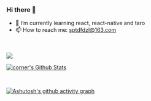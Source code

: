 ### Hi there 👋
- 🌱 I’m currently learning react, react-native and taro
- 📫 How to reach me: sptdfdzl@163.com

<br/>

![](https://visitor-badge.glitch.me/badge?page_id=adjfks.readme)



<a href="#stats" align="center"><img align="center" alt="corner's Github Stats" src="https://github-readme-stats.vercel.app/api?username=adjfks&count_private=true&show_icons=true&include_all_commits=true&show_owner=true"/></a>

<br>

[![Ashutosh's github activity graph](https://github-readme-activity-graph.vercel.app/graph?username=adjfks&theme=react-dark)](https://github.com/ashutosh00710/github-readme-activity-graph)
